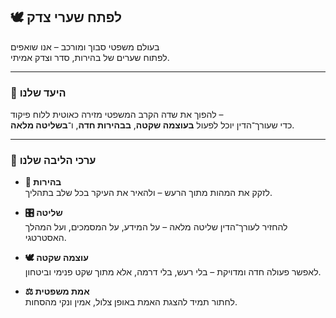## 🕊️ לפתח שערי צדק  
בעולם משפטי סבוך ומורכב – אנו שואפים  
לפתוח שערים של בהירות, סדר וצדק אמיתי.

---

### 🎯 היעד שלנו  
להפוך את שדה הקרב המשפטי מזירה כאוטית ללוח פיקוד –  
כדי שעורך־הדין יוכל לפעול **בעוצמה שקטה**, **בבהירות חדה**, ו־**בשליטה מלאה**.

---

### 🌟 ערכי הליבה שלנו

- **🧠 בהירות**  
  לזקק את המהות מתוך הרעש – ולהאיר את העיקר בכל שלב בתהליך.

- **🎛️ שליטה**  
  להחזיר לעורך־הדין שליטה מלאה – על המידע, על המסמכים, ועל המהלך האסטרטגי.

- **🕊️ עוצמה שקטה**  
  לאפשר פעולה חדה ומדויקת – בלי רעש, בלי דרמה, אלא מתוך שקט פנימי וביטחון.

- **⚖️ אמת משפטית**  
  לחתור תמיד להצגת האמת באופן צלול, אמין ונקי מהסחות.
